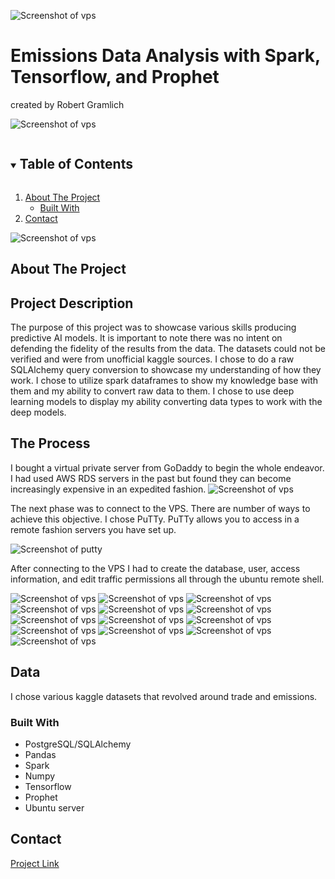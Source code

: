 ![Screenshot of vps](https://github.com/PopeStarkiller/emissions_analysis/blob/main/static/images/1_nPcdyVwgcuEZiEZiRqApug.jpeg?raw=true)

# Emissions Data Analysis with Spark, Tensorflow, and Prophet 

created by Robert Gramlich


![Screenshot of vps](https://github.com/PopeStarkiller/emissions_analysis/blob/main/static/images/68747470733a2f2f7777772e74656e736f72666c6f772e6f72672f696d616765732f74665f6c6f676f5f736f6369616c2e706e67.png?raw=true)

<!-- TABLE OF CONTENTS -->
<details open="open">
  <summary><h2 style="display: inline-block">Table of Contents</h2></summary>
  <ol>
    <li>
      <a href="#about-the-project">About The Project</a>
      <ul>
        <li><a href="#built-with">Built With</a></li>
      </ul>
    </li>
    <li><a href="#contact">Contact</a></li>
  </ol>
</details>

![Screenshot of vps](https://github.com/PopeStarkiller/emissions_analysis/blob/main/static/images/fb-prophet.png?raw=true)

<!-- ABOUT THE PROJECT -->
## About The Project

## Project Description

The purpose of this project was to showcase various skills producing predictive AI models.
It is important to note there was no intent on defending the fidelity of the results from the data. 
The datasets could not be verified and were from unofficial kaggle sources.
I chose to do a raw SQLAlchemy query conversion to showcase my understanding of how they work.
I chose to utilize spark dataframes to show my knowledge base with them and my ability to convert raw data to them.
I chose to use deep learning models to display my ability converting data types to work with the deep models.

## The Process
I bought a virtual private server from GoDaddy to begin the whole endeavor. I had used AWS RDS servers in the past but found
they can become increasingly expensive in an expedited fashion.
![Screenshot of vps](https://github.com/PopeStarkiller/emissions_analysis/blob/main/static/images/andromeda.PNG?raw=true)

The next phase was to connect to the VPS. There are number of ways to achieve this objective. I chose PuTTy. 
PuTTy allows you to access in a remote fashion servers you have set up.

![Screenshot of putty](https://github.com/PopeStarkiller/emissions_analysis/blob/main/static/images/putty.PNG?raw=true)

After connecting to the VPS I had to create the database, user, access information, and edit traffic permissions
all through the ubuntu remote shell.

![Screenshot of vps](https://github.com/PopeStarkiller/emissions_analysis/blob/main/static/images/linux.PNG?raw=true)
![Screenshot of vps](https://github.com/PopeStarkiller/emissions_analysis/blob/main/static/images/pgadmin.PNG?raw=true)
![Screenshot of vps](https://github.com/PopeStarkiller/emissions_analysis/blob/main/static/images/anaconda2.PNG?raw=true)
![Screenshot of vps](https://github.com/PopeStarkiller/emissions_analysis/blob/main/static/images/env.PNG?raw=true)
![Screenshot of vps](https://github.com/PopeStarkiller/emissions_analysis/blob/main/static/images/inputs.PNG?raw=true)
![Screenshot of vps](https://github.com/PopeStarkiller/emissions_analysis/blob/main/static/images/sparks.PNG?raw=true)
![Screenshot of vps](https://github.com/PopeStarkiller/emissions_analysis/blob/main/static/images/merge.PNG?raw=true)
![Screenshot of vps](https://github.com/PopeStarkiller/emissions_analysis/blob/main/static/images/models.PNG?raw=true)
![Screenshot of vps](https://github.com/PopeStarkiller/emissions_analysis/blob/main/static/images/prophets.PNG?raw=true)
![Screenshot of vps](https://github.com/PopeStarkiller/emissions_analysis/blob/main/static/images/predictions.PNG?raw=true)
![Screenshot of vps](https://github.com/PopeStarkiller/emissions_analysis/blob/main/static/images/compare.PNG?raw=true)
![Screenshot of vps](https://github.com/PopeStarkiller/emissions_analysis/blob/main/static/images/final1.PNG?raw=true)
![Screenshot of vps](https://github.com/PopeStarkiller/emissions_analysis/blob/main/static/images/final2.PNG?raw=true)
## Data

I chose various kaggle datasets that revolved around trade and emissions. 

### Built With

* PostgreSQL/SQLAlchemy
* Pandas
* Spark
* Numpy
* Tensorflow
* Prophet
* Ubuntu server

<!-- CONTACT -->
## Contact


[Project Link](https://github.com/PopeStarkiller/NLP)
